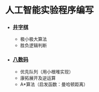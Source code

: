 人工智能实验程序编写
===================
* ### [井字棋](https://github.com/wy54224/Artificial-intelligence/tree/master/TicTacToe "井字棋")
  * 极小极大算法
  * 胜负逻辑判断
* ### [八数码](https://github.com/wy54224/Artificial-intelligence/tree/master/EightPuzzle "八数码")
  * 优先队列（用小根堆实现）
  * 康拓展开及逆运算
  * A*算法（启发函数：曼哈顿距离）
